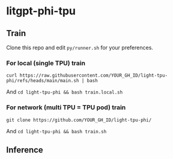 # litgpt-phi-tpu

## Train
Clone this repo and edit `py/runner.sh` for your preferences.

### For local (single TPU) train
`curl https://raw.githubusercontent.com/YOUR_GH_ID/light-tpu-phi/refs/heads/main/main.sh | bash`

And `cd light-tpu-phi && bash train.local.sh`

### For network (multi TPU = TPU pod) train
`git clone https://github.com/YOUR_GH_ID/light-tpu-phi/`

And `cd light-tpu-phi && bash train.sh`

## Inference